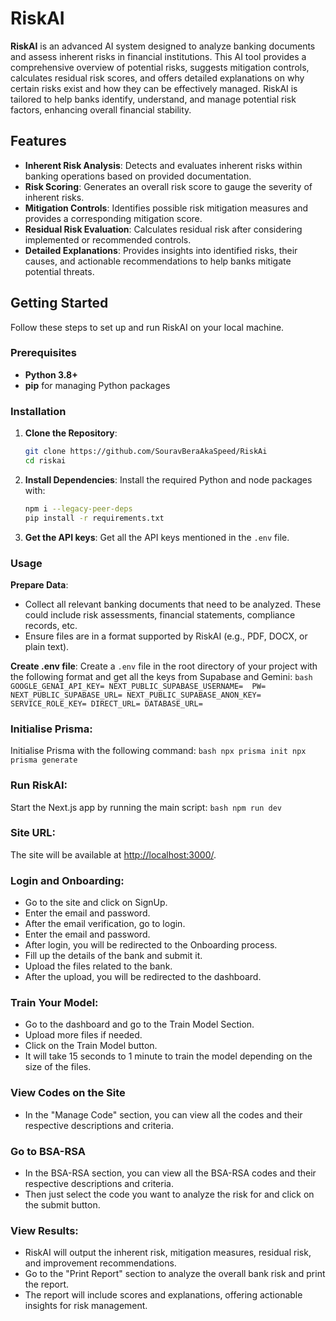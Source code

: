 # RiskAI

**RiskAI** is an advanced AI system designed to analyze banking documents and assess inherent risks in financial institutions. This AI tool provides a comprehensive overview of potential risks, suggests mitigation controls, calculates residual risk scores, and offers detailed explanations on why certain risks exist and how they can be effectively managed. RiskAI is tailored to help banks identify, understand, and manage potential risk factors, enhancing overall financial stability.

## Features

- **Inherent Risk Analysis**: Detects and evaluates inherent risks within banking operations based on provided documentation.
- **Risk Scoring**: Generates an overall risk score to gauge the severity of inherent risks.
- **Mitigation Controls**: Identifies possible risk mitigation measures and provides a corresponding mitigation score.
- **Residual Risk Evaluation**: Calculates residual risk after considering implemented or recommended controls.
- **Detailed Explanations**: Provides insights into identified risks, their causes, and actionable recommendations to help banks mitigate potential threats.

## Getting Started

Follow these steps to set up and run RiskAI on your local machine.

### Prerequisites

- **Python 3.8+**
- **pip** for managing Python packages

### Installation

1. **Clone the Repository**:
    ```bash
    git clone https://github.com/SouravBeraAkaSpeed/RiskAi
    cd riskai
    ```
2. **Install Dependencies**: Install the required Python and node packages with:
    ```bash
    npm i --legacy-peer-deps
    pip install -r requirements.txt
    ```

3. **Get the API keys**: Get all the API keys mentioned in the `.env` file.

### Usage

**Prepare Data**:

- Collect all relevant banking documents that need to be analyzed. These could include risk assessments, financial statements, compliance records, etc.
- Ensure files are in a format supported by RiskAI (e.g., PDF, DOCX, or plain text).

**Create .env file**: Create a `.env` file in the root directory of your project with the following format and get all the keys from Supabase and Gemini:
    ```bash
    GOOGLE_GENAI_API_KEY=
    NEXT_PUBLIC_SUPABASE_USERNAME= 
    PW= 
    NEXT_PUBLIC_SUPABASE_URL=
    NEXT_PUBLIC_SUPABASE_ANON_KEY=
    SERVICE_ROLE_KEY=
    DIRECT_URL=
    DATABASE_URL=
    ```

### Initialise Prisma:
Initialise Prisma with the following command:
    ```bash
    npx prisma init
    npx prisma generate
    ```

### Run RiskAI:
Start the Next.js app by running the main script:
    ```bash
    npm run dev
    ```

### Site URL:
The site will be available at [http://localhost:3000/](http://localhost:3000/).

### Login and Onboarding:
- Go to the site and click on SignUp.
- Enter the email and password.
- After the email verification, go to login.
- Enter the email and password.
- After login, you will be redirected to the Onboarding process.
- Fill up the details of the bank and submit it.
- Upload the files related to the bank.
- After the upload, you will be redirected to the dashboard.

### Train Your Model:
- Go to the dashboard and go to the Train Model Section.
- Upload more files if needed.
- Click on the Train Model button.
- It will take 15 seconds to 1 minute to train the model depending on the size of the files.

### View Codes on the Site
- In the "Manage Code" section, you can view all the codes and their respective descriptions and criteria.

### Go to BSA-RSA
- In the BSA-RSA section, you can view all the BSA-RSA codes and their respective descriptions and criteria.
- Then just select the code you want to analyze the risk for and click on the submit button.

### View Results:

- RiskAI will output the inherent risk, mitigation measures, residual risk, and improvement recommendations.
- Go to the "Print Report" section to analyze the overall bank risk and print the report.
- The report will include scores and explanations, offering actionable insights for risk management.
